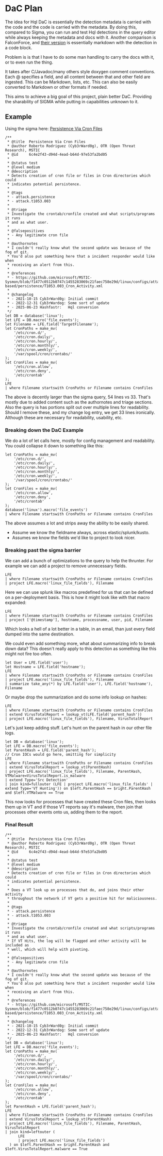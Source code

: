 # DaC Plan
The idea for Hql DaC is essentially the detection metadata is carried with the code and the code is carried with the metadata.
By doing this, compared to Sigma, you can run and test Hql detections in the query editor while always keeping the metadata and docs with it.
Another comparison is FalconForce, and [their version](https://github.com/FalconForceTeam/FalconFriday/blob/main/0xFF-0001-Ingress_Tool_Transfer_Certutil_abuse-Win.md?plain=1)
is essentially markdown with the detection in a code block.

Problem is is that I have to do some man handling to carry the docs with it, or to even run the thing.

It takes after C/Javadoc/many others style doxygen comment conventions.
Each @ specifies a field, and all content between that and other field are ingested.
This can be Markdown, lists, etc.
This can also be easily converted to Markdown or other formats if needed.

This aims to achieve a big goal of this project, plain better DaC.
Providing the sharability of SIGMA while putting in capabilities unknown to it.

## Example
Using the sigma here: [Persistence Via Cron Files](https://github.com/SigmaHQ/sigma/blob/master/rules/linux/file_event/file_event_lnx_persistence_cron_files.yml)

```
/**
 * @title  Persistence Via Cron Files
 * @author Roberto Rodriguez (Cyb3rWard0g), OTR (Open Threat Research), MSTIC
 * @id     6c4e2f43-d94d-4ead-b64d-97e53fa2bd05
 * 
 * @status test
 * @level medium
 * @description
 * Detects creation of cron file or files in Cron directories which could
 * indicates potential persistence.
 * 
 * @tags
 * - attack.persistence
 * - attack.t1053.003
 * 
 * @triage
 * Investigate the crontab/cronfile created and what scripts/programs it runs
 * and as what user.
 * 
 * @falsepositives
 * - Any legitimate cron file
 * 
 * @authornotes
 * I couldn't really know what the second update was because of the fog of git.
 * You'd also put something here that a incident responder would like when
 * receiving an alert from this.
 * 
 * @references
 * - https://github.com/microsoft/MSTIC-Sysmon/blob/f1477c0512b0747c1455283069c21faec758e29d/linux/configs/attack-based/persistence/T1053.003_Cron_Activity.xml
 * 
 * @changelog
 * - 2021-10-15 Cyb3rWard0g: Initial commit
 * - 2022-12-31 Cyb3rWardog: Some sort of update
 * - 2025-06-23 Hashfastr:   Hql conversion
 */
let DB = database('linux');
let LFE = DB.macro('file_events');
let Filename = LFE.field('TargetFilename');
let CronPaths = make_mv(
    '/etc/cron.d/',
    '/etc/cron.daily/',
    '/etc/cron.hourly/',
    '/etc/cron.monthly/',
    '/etc/cron.weekly/',
    '/var/spool/cron/crontabs/'
);
let CronFiles = make_mv(
    '/etc/cron.allow',
    '/etc/cron.deny',
    '/etc/crontab'
);
LFE
| where Filename startswith CronPaths or Filename contains CronFiles
```

The above is decently larger than the sigma query, 54 lines vs 33.
That's mostly due to added content such as the authornotes and triage sections.
Also the query is has portions split out over multiple lines for readability.
Should I remove these, and my change log entry, we get 33 lines ironically.
Although these are necessary for readability, usability, etc.

### Breaking down the DaC Example
We do a lot of let calls here, mostly for config management and readability.
You could collapse it down to something like this:

```
let CronPaths = make_mv(
    '/etc/cron.d/',
    '/etc/cron.daily/',
    '/etc/cron.hourly/',
    '/etc/cron.monthly/',
    '/etc/cron.weekly/',
    '/var/spool/cron/crontabs/'
);
let CronFiles = make_mv(
    '/etc/cron.allow',
    '/etc/cron.deny',
    '/etc/crontab'
);
database('linux').macro('file_events')
| where Filename startswith CronPaths or Filename contains CronFiles
```

The above assumes a lot and strips away the ability to be easily shared.
- Assume we know the fieldname always, across elastic/splunk/kusto.
- Assumes we know the fields we'd like to project to look nicer.

### Breaking past the sigma barrier
We can add a bunch of optimizations to the query to help the thrunter.
For example we can add a project to remove unnecessary fields.

```
LFE
| where Filename startswith CronPaths or Filename contains CronFiles
| project LFE.macro('linux_file_fields'), Filename
```

Here we can use splunk like macros predefined for us that can be defined on a per-deployment basis.
This is how it might look like with that macro expanded:

```
LFE
| where Filename startswith CronPaths or Filename contains CronFiles
| project ['@timestamp'], hostname, processname, user, pid, Filename
```

Which looks a hell of a lot better in a table, in an email, than just every field dumped into the same destination.

We could even add something more, what about summarizing info to break down data?
This doesn't really apply to this detection as something like this might not fire too often.

```
let User = LFE.field('user');
let Hostname = LFE.field('hostname');
LFE
| where Filename startswith CronPaths or Filename contains CronFiles
| project LFE.macro('linux_file_fields'), Filename
| summarize take_any(*) by LFE.field('user'), LFE.field('hostname'), Filename
```

Or maybe drop the summarization and do some info lookup on hashes:

```
LFE
| where Filename startswith CronPaths or Filename contains CronFiles
| extend VirusTotalReport = lookup_vt(LFE.field('parent_hash'))
| project LFE.macro('linux_file_fields'), Filename, VirusTotalReport
```

Let's just keep adding stuff.
Let's hunt on the parent hash in our other file logs.

```
let DB = database('linux');
let LFE = DB.macro('file_events');
let ParentHash = LFE.field('parent_hash');
// Cron IOCs would go here, omitting for simplicity
LFE
| where Filename startswith CronPaths or Filename contains CronFiles
| extend VirusTotalReport = lookup_vt(ParentHash)
| project LFE.macro('linux_file_fields'), Filename, ParentHash, VTMalware=VirusTotalReport.is_malware
| extend Type='Src Detection'
| join kind=fullouter (LFE | project LFE.macro('linux_file_fields' | extend Type='VT Hunting')) on $left.ParentHash == $right.ParentHash and $left.VTMalware == True
```

This now looks for processes that have created these Cron files, then looks them
up in VT and if those VT reports say it's malware, then join that processes other
events onto us, adding them to the report.

### Final Result
```
/**
 * @title  Persistence Via Cron Files
 * @author Roberto Rodriguez (Cyb3rWard0g), OTR (Open Threat Research), MSTIC
 * @id     6c4e2f43-d94d-4ead-b64d-97e53fa2bd05
 * 
 * @status test
 * @level medium
 * @description
 * Detects creation of cron file or files in Cron directories which could
 * indicates potential persistence.
 *
 * Does a VT look up on processes that do, and joins their other activity
 * throughout the network if VT gets a positive hit for maliciousness.
 * 
 * @tags
 * - attack.persistence
 * - attack.t1053.003
 * 
 * @triage
 * Investigate the crontab/cronfile created and what scripts/programs it runs
 * and as what user.
 * If VT Hits, the log will be flagged and other activity will be included as
 * well, which will help with pivoting.
 * 
 * @falsepositives
 * - Any legitimate cron file
 * 
 * @authornotes
 * I couldn't really know what the second update was because of the fog of git.
 * You'd also put something here that a incident responder would like when
 * receiving an alert from this.
 * 
 * @references
 * - https://github.com/microsoft/MSTIC-Sysmon/blob/f1477c0512b0747c1455283069c21faec758e29d/linux/configs/attack-based/persistence/T1053.003_Cron_Activity.xml
 * 
 * @changelog
 * - 2021-10-15 Cyb3rWard0g: Initial commit
 * - 2022-12-31 Cyb3rWardog: Some sort of update
 * - 2025-06-23 Hashfastr:   Hql conversion
 */
let DB = database('linux');
let LFE = DB.macro('file_events');
let CronPaths = make_mv(
    '/etc/cron.d/',
    '/etc/cron.daily/',
    '/etc/cron.hourly/',
    '/etc/cron.monthly/',
    '/etc/cron.weekly/',
    '/var/spool/cron/crontabs/'
);
let CronFiles = make_mv(
    '/etc/cron.allow',
    '/etc/cron.deny',
    '/etc/crontab'
);
let ParentHash = LFE.field('parent_hash');
LFE
| where Filename startswith CronPaths or Filename contains CronFiles
| extend VirusTotalReport = lookup_vt(ParentHash)
| project LFE.macro('linux_file_fields'), Filename, ParentHash, VirusTotalReport
| join kind=leftouter (
      LFE
      | project LFE.macro('linux_file_fields')
  ) on $left.ParentHash == $right.ParentHash and $left.VirusTotalReport.malware == True
```